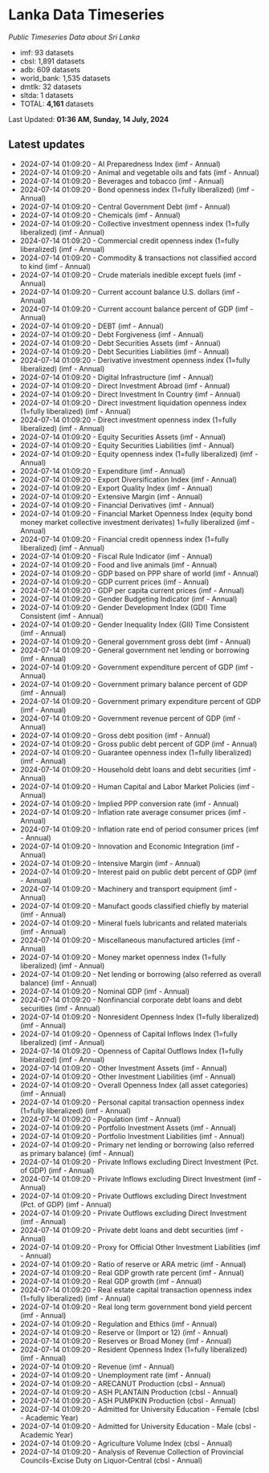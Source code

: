 # Lanka Data Timeseries
*Public Timeseries Data about Sri Lanka*

* imf: 93 datasets
* cbsl: 1,891 datasets
* adb: 609 datasets
* world_bank: 1,535 datasets
* dmtlk: 32 datasets
* sltda: 1 datasets
* TOTAL: **4,161** datasets

Last Updated: **01:36 AM, Sunday, 14 July, 2024**

## Latest updates

* 2024-07-14 01:09:20 - AI Preparedness Index (imf - Annual)
* 2024-07-14 01:09:20 - Animal and vegetable oils and fats (imf - Annual)
* 2024-07-14 01:09:20 - Beverages and tobacco (imf - Annual)
* 2024-07-14 01:09:20 - Bond openness index (1=fully liberalized) (imf - Annual)
* 2024-07-14 01:09:20 - Central Government Debt (imf - Annual)
* 2024-07-14 01:09:20 - Chemicals (imf - Annual)
* 2024-07-14 01:09:20 - Collective investment openness index (1=fully liberalized) (imf - Annual)
* 2024-07-14 01:09:20 - Commercial credit openness index (1=fully liberalized) (imf - Annual)
* 2024-07-14 01:09:20 - Commodity & transactions not classified accord to kind (imf - Annual)
* 2024-07-14 01:09:20 - Crude materials inedible except fuels (imf - Annual)
* 2024-07-14 01:09:20 - Current account balance U.S. dollars (imf - Annual)
* 2024-07-14 01:09:20 - Current account balance percent of GDP (imf - Annual)
* 2024-07-14 01:09:20 - DEBT (imf - Annual)
* 2024-07-14 01:09:20 - Debt Forgiveness (imf - Annual)
* 2024-07-14 01:09:20 - Debt Securities Assets (imf - Annual)
* 2024-07-14 01:09:20 - Debt Securities Liabilities (imf - Annual)
* 2024-07-14 01:09:20 - Derivative investment openness index (1=fully liberalized) (imf - Annual)
* 2024-07-14 01:09:20 - Digital Infrastructure (imf - Annual)
* 2024-07-14 01:09:20 - Direct Investment Abroad (imf - Annual)
* 2024-07-14 01:09:20 - Direct Investment In Country (imf - Annual)
* 2024-07-14 01:09:20 - Direct investment liquidation openness index (1=fully liberalized) (imf - Annual)
* 2024-07-14 01:09:20 - Direct investment openness index (1=fully liberalized) (imf - Annual)
* 2024-07-14 01:09:20 - Equity Securities Assets (imf - Annual)
* 2024-07-14 01:09:20 - Equity Securities Liabilities (imf - Annual)
* 2024-07-14 01:09:20 - Equity openness index (1=fully liberalized) (imf - Annual)
* 2024-07-14 01:09:20 - Expenditure (imf - Annual)
* 2024-07-14 01:09:20 - Export Diversification Index (imf - Annual)
* 2024-07-14 01:09:20 - Export Quality Index (imf - Annual)
* 2024-07-14 01:09:20 - Extensive Margin (imf - Annual)
* 2024-07-14 01:09:20 - Financial Derivatives (imf - Annual)
* 2024-07-14 01:09:20 - Financial Market Openness Index (equity bond money market collective investment derivates) 1=fully liberalized (imf - Annual)
* 2024-07-14 01:09:20 - Financial credit openness index (1=fully liberalized) (imf - Annual)
* 2024-07-14 01:09:20 - Fiscal Rule Indicator (imf - Annual)
* 2024-07-14 01:09:20 - Food and live animals (imf - Annual)
* 2024-07-14 01:09:20 - GDP based on PPP share of world (imf - Annual)
* 2024-07-14 01:09:20 - GDP current prices (imf - Annual)
* 2024-07-14 01:09:20 - GDP per capita current prices (imf - Annual)
* 2024-07-14 01:09:20 - Gender Budgeting Indicator (imf - Annual)
* 2024-07-14 01:09:20 - Gender Development Index (GDI) Time Consistent (imf - Annual)
* 2024-07-14 01:09:20 - Gender Inequality Index (GII) Time Consistent (imf - Annual)
* 2024-07-14 01:09:20 - General government gross debt (imf - Annual)
* 2024-07-14 01:09:20 - General government net lending or borrowing (imf - Annual)
* 2024-07-14 01:09:20 - Government expenditure percent of GDP (imf - Annual)
* 2024-07-14 01:09:20 - Government primary balance percent of GDP (imf - Annual)
* 2024-07-14 01:09:20 - Government primary expenditure percent of GDP (imf - Annual)
* 2024-07-14 01:09:20 - Government revenue percent of GDP (imf - Annual)
* 2024-07-14 01:09:20 - Gross debt position (imf - Annual)
* 2024-07-14 01:09:20 - Gross public debt percent of GDP (imf - Annual)
* 2024-07-14 01:09:20 - Guarantee openness index (1=fully liberalized) (imf - Annual)
* 2024-07-14 01:09:20 - Household debt loans and debt securities (imf - Annual)
* 2024-07-14 01:09:20 - Human Capital and Labor Market Policies (imf - Annual)
* 2024-07-14 01:09:20 - Implied PPP conversion rate (imf - Annual)
* 2024-07-14 01:09:20 - Inflation rate average consumer prices (imf - Annual)
* 2024-07-14 01:09:20 - Inflation rate end of period consumer prices (imf - Annual)
* 2024-07-14 01:09:20 - Innovation and Economic Integration (imf - Annual)
* 2024-07-14 01:09:20 - Intensive Margin (imf - Annual)
* 2024-07-14 01:09:20 - Interest paid on public debt percent of GDP (imf - Annual)
* 2024-07-14 01:09:20 - Machinery and transport equipment (imf - Annual)
* 2024-07-14 01:09:20 - Manufact goods classified chiefly by material (imf - Annual)
* 2024-07-14 01:09:20 - Mineral fuels lubricants and related materials (imf - Annual)
* 2024-07-14 01:09:20 - Miscellaneous manufactured articles (imf - Annual)
* 2024-07-14 01:09:20 - Money market openness index (1=fully liberalized) (imf - Annual)
* 2024-07-14 01:09:20 - Net lending or borrowing (also referred as overall balance) (imf - Annual)
* 2024-07-14 01:09:20 - Nominal GDP (imf - Annual)
* 2024-07-14 01:09:20 - Nonfinancial corporate debt loans and debt securities (imf - Annual)
* 2024-07-14 01:09:20 - Nonresident Openness Index (1=fully liberalized) (imf - Annual)
* 2024-07-14 01:09:20 - Openness of Capital Inflows Index (1=fully liberalized) (imf - Annual)
* 2024-07-14 01:09:20 - Openness of Capital Outflows Index (1=fully liberalized) (imf - Annual)
* 2024-07-14 01:09:20 - Other Investment Assets (imf - Annual)
* 2024-07-14 01:09:20 - Other Investment Liabilities (imf - Annual)
* 2024-07-14 01:09:20 - Overall Openness Index (all asset categories) (imf - Annual)
* 2024-07-14 01:09:20 - Personal capital transaction openness index (1=fully liberalized) (imf - Annual)
* 2024-07-14 01:09:20 - Population (imf - Annual)
* 2024-07-14 01:09:20 - Portfolio Investment Assets (imf - Annual)
* 2024-07-14 01:09:20 - Portfolio Investment Liabilities (imf - Annual)
* 2024-07-14 01:09:20 - Primary net lending or borrowing (also referred as primary balance) (imf - Annual)
* 2024-07-14 01:09:20 - Private Inflows excluding Direct Investment (Pct. of GDP) (imf - Annual)
* 2024-07-14 01:09:20 - Private Inflows excluding Direct Investment (imf - Annual)
* 2024-07-14 01:09:20 - Private Outflows excluding Direct Investment (Pct. of GDP) (imf - Annual)
* 2024-07-14 01:09:20 - Private Outflows excluding Direct Investment (imf - Annual)
* 2024-07-14 01:09:20 - Private debt loans and debt securities (imf - Annual)
* 2024-07-14 01:09:20 - Proxy for Official Other Investment Liabilities (imf - Annual)
* 2024-07-14 01:09:20 - Ratio of reserve or ARA metric (imf - Annual)
* 2024-07-14 01:09:20 - Real GDP growth rate percent (imf - Annual)
* 2024-07-14 01:09:20 - Real GDP growth (imf - Annual)
* 2024-07-14 01:09:20 - Real estate capital transaction openness index (1=fully liberalized) (imf - Annual)
* 2024-07-14 01:09:20 - Real long term government bond yield percent (imf - Annual)
* 2024-07-14 01:09:20 - Regulation and Ethics (imf - Annual)
* 2024-07-14 01:09:20 - Reserve or (Import or 12) (imf - Annual)
* 2024-07-14 01:09:20 - Reserves or Broad Money (imf - Annual)
* 2024-07-14 01:09:20 - Resident Openness Index (1=fully liberalized) (imf - Annual)
* 2024-07-14 01:09:20 - Revenue (imf - Annual)
* 2024-07-14 01:09:20 - Unemployment rate (imf - Annual)
* 2024-07-14 01:09:20 - ARECANUT Production (cbsl - Annual)
* 2024-07-14 01:09:20 - ASH PLANTAIN Production (cbsl - Annual)
* 2024-07-14 01:09:20 - ASH PUMPKIN Production (cbsl - Annual)
* 2024-07-14 01:09:20 - Admitted for University Education - Female (cbsl - Academic Year)
* 2024-07-14 01:09:20 - Admitted for University Education - Male (cbsl - Academic Year)
* 2024-07-14 01:09:20 - Agriculture Volume Index (cbsl - Annual)
* 2024-07-14 01:09:20 - Analysis of Revenue Collection of Provincial Councils-Excise Duty on Liquor-Central (cbsl - Annual)